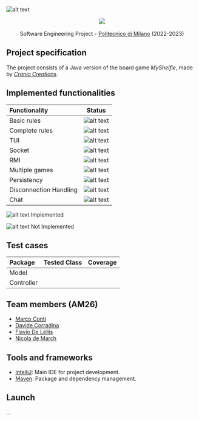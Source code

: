 ![alt text](../../OneDrive/Desktop/progetto%20originle%20maven%20archetype/assets/Title2000x618px.png)
 
<p align="center">
    <img src="../../OneDrive/Desktop/progetto%20originle%20maven%20archetype/assets/Boxnoshadow280x280.png"/>
    <br>
    <br>
    Software Engineering Project - <a href="https://www.polimi.it/">Politecnico di Milano</a> (2022-2023)
    <br>
<p>

## Project specification
The project consists of a Java version of the board game *MyShelfie*, made by [_Cranio Creations_].

## Implemented functionalities
| Functionality          | Status                            |
|:-----------------------|:---------------------------------:|
| Basic rules            |   ![alt text](../../OneDrive/Desktop/progetto%20originle%20maven%20archetype/assets/cross.png)   |
| Complete rules         |   ![alt text](../../OneDrive/Desktop/progetto%20originle%20maven%20archetype/assets/cross.png)   |
| TUI                    |   ![alt text](../../OneDrive/Desktop/progetto%20originle%20maven%20archetype/assets/cross.png)   |
| Socket                 |   ![alt text](../../OneDrive/Desktop/progetto%20originle%20maven%20archetype/assets/cross.png)   |
| RMI                    |   ![alt text](../../OneDrive/Desktop/progetto%20originle%20maven%20archetype/assets/cross.png)   |
| Multiple games         |   ![alt text](../../OneDrive/Desktop/progetto%20originle%20maven%20archetype/assets/cross.png)   |
| Persistency            |   ![alt text](../../OneDrive/Desktop/progetto%20originle%20maven%20archetype/assets/cross.png)   |
| Disconnection Handling |   ![alt text](../../OneDrive/Desktop/progetto%20originle%20maven%20archetype/assets/cross.png)   |
| Chat                   |   ![alt text](../../OneDrive/Desktop/progetto%20originle%20maven%20archetype/assets/cross.png)   |

![alt text](../../OneDrive/Desktop/progetto%20originle%20maven%20archetype/assets/tick.png) Implemented

![alt text](../../OneDrive/Desktop/progetto%20originle%20maven%20archetype/assets/cross.png) Not Implemented

## Test cases

| Package     |Tested Class | Coverage    |
|:------------|:------------|:-----------:|
| Model       |             |             |
| Controller  |             |             |

## Team members (AM26)
* [Marco Conti](https://github.com/C0NN)
* [Davide Corradina](https://github.com/CorraPiano)
* [Flavio De Lellis](https://github.com/flaviodelellis)
* [Nicola de March](https://github.com/nicola-de-march)

## Tools and frameworks
* [IntelliJ](https://www.jetbrains.com/idea/): Main IDE for project development.
* [Maven](https://maven.apache.org/): Package and dependency management.

## Launch
...

[_Cranio Creations_]: https://www.craniocreations.it/
